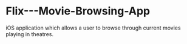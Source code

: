 # Flix---Movie-Browsing-App
iOS application which allows a user to browse through current movies playing in theatres.
